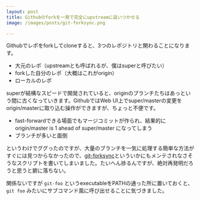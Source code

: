 ```yaml
---
layout: post
title: Githubのforkを一発で完全にupstreamに追いつかせる
image: /images/posts/git-forksync.png

---
```


Githubでレポをforkしてcloneすると、3つのレポジトリと関わることになります。

* 大元のレポ（upstreamとも呼ばれるが、僕はsuperと呼びたい）
* forkした自分のレポ（大概はこれがorigin）
* ローカルのレポ

superが結構なスピードで開発されていると、originのブランチたちはあっという間に古くなっていきます。GithubではWeb UI上でsuper/masterの変更をorigin/masterに取り込む操作ができますが、ちょっと不便です。

* fast-forwardできる場面でもマージコミットが作られ、結果的にorigin/master is 1 ahead of super/master になってしまう
* ブランチが多いと面倒

というわけでググったのですが、大量のブランチを一気に処理する簡単な方法がすぐには見つからなかったので、[git-forksync](https://gist.github.com/362547702d3a8718c87e)といういかにもメンテされなさそうなスクリプトを書いてしまいました。たいへん捗るんですが、絶対再発明だろうと思うと腑に落ちない。

関係ないですが `git-foo` というexecutableをPATHの通った所に置いておくと、 `git foo` みたいにサブコマンド風に呼び出せることに気づきました。
